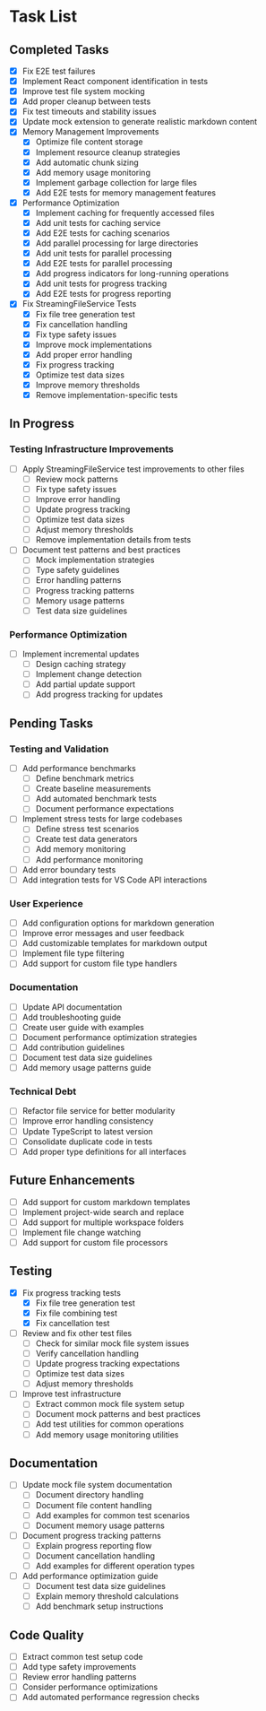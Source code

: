 # Task List

## Completed Tasks
- [x] Fix E2E test failures
- [x] Implement React component identification in tests
- [x] Improve test file system mocking
- [x] Add proper cleanup between tests
- [x] Fix test timeouts and stability issues
- [x] Update mock extension to generate realistic markdown content
- [x] Memory Management Improvements
  - [x] Optimize file content storage
  - [x] Implement resource cleanup strategies
  - [x] Add automatic chunk sizing
  - [x] Add memory usage monitoring
  - [x] Implement garbage collection for large files
  - [x] Add E2E tests for memory management features
- [x] Performance Optimization
  - [x] Implement caching for frequently accessed files
  - [x] Add unit tests for caching service
  - [x] Add E2E tests for caching scenarios
  - [x] Add parallel processing for large directories
  - [x] Add unit tests for parallel processing
  - [x] Add E2E tests for parallel processing
  - [x] Add progress indicators for long-running operations
  - [x] Add unit tests for progress tracking
  - [x] Add E2E tests for progress reporting
- [x] Fix StreamingFileService Tests
  - [x] Fix file tree generation test
  - [x] Fix cancellation handling
  - [x] Fix type safety issues
  - [x] Improve mock implementations
  - [x] Add proper error handling
  - [x] Fix progress tracking
  - [x] Optimize test data sizes
  - [x] Improve memory thresholds
  - [x] Remove implementation-specific tests

## In Progress

### Testing Infrastructure Improvements
- [ ] Apply StreamingFileService test improvements to other files
  - [ ] Review mock patterns
  - [ ] Fix type safety issues
  - [ ] Improve error handling
  - [ ] Update progress tracking
  - [ ] Optimize test data sizes
  - [ ] Adjust memory thresholds
  - [ ] Remove implementation details from tests
- [ ] Document test patterns and best practices
  - [ ] Mock implementation strategies
  - [ ] Type safety guidelines
  - [ ] Error handling patterns
  - [ ] Progress tracking patterns
  - [ ] Memory usage patterns
  - [ ] Test data size guidelines

### Performance Optimization
- [ ] Implement incremental updates
  - [ ] Design caching strategy
  - [ ] Implement change detection
  - [ ] Add partial update support
  - [ ] Add progress tracking for updates

## Pending Tasks

### Testing and Validation
- [ ] Add performance benchmarks
  - [ ] Define benchmark metrics
  - [ ] Create baseline measurements
  - [ ] Add automated benchmark tests
  - [ ] Document performance expectations
- [ ] Implement stress tests for large codebases
  - [ ] Define stress test scenarios
  - [ ] Create test data generators
  - [ ] Add memory monitoring
  - [ ] Add performance monitoring
- [ ] Add error boundary tests
- [ ] Add integration tests for VS Code API interactions

### User Experience
- [ ] Add configuration options for markdown generation
- [ ] Improve error messages and user feedback
- [ ] Add customizable templates for markdown output
- [ ] Implement file type filtering
- [ ] Add support for custom file type handlers

### Documentation
- [ ] Update API documentation
- [ ] Add troubleshooting guide
- [ ] Create user guide with examples
- [ ] Document performance optimization strategies
- [ ] Add contribution guidelines
- [ ] Document test data size guidelines
- [ ] Add memory usage patterns guide

### Technical Debt
- [ ] Refactor file service for better modularity
- [ ] Improve error handling consistency
- [ ] Update TypeScript to latest version
- [ ] Consolidate duplicate code in tests
- [ ] Add proper type definitions for all interfaces

## Future Enhancements
- [ ] Add support for custom markdown templates
- [ ] Implement project-wide search and replace
- [ ] Add support for multiple workspace folders
- [ ] Implement file change watching
- [ ] Add support for custom file processors

## Testing
- [x] Fix progress tracking tests
  - [x] Fix file tree generation test
  - [x] Fix file combining test
  - [x] Fix cancellation test
- [ ] Review and fix other test files
  - [ ] Check for similar mock file system issues
  - [ ] Verify cancellation handling
  - [ ] Update progress tracking expectations
  - [ ] Optimize test data sizes
  - [ ] Adjust memory thresholds
- [ ] Improve test infrastructure
  - [ ] Extract common mock file system setup
  - [ ] Document mock patterns and best practices
  - [ ] Add test utilities for common operations
  - [ ] Add memory usage monitoring utilities

## Documentation
- [ ] Update mock file system documentation
  - [ ] Document directory handling
  - [ ] Document file content handling
  - [ ] Add examples for common test scenarios
  - [ ] Document memory usage patterns
- [ ] Document progress tracking patterns
  - [ ] Explain progress reporting flow
  - [ ] Document cancellation handling
  - [ ] Add examples for different operation types
- [ ] Add performance optimization guide
  - [ ] Document test data size guidelines
  - [ ] Explain memory threshold calculations
  - [ ] Add benchmark setup instructions

## Code Quality
- [ ] Extract common test setup code
- [ ] Add type safety improvements
- [ ] Review error handling patterns
- [ ] Consider performance optimizations
- [ ] Add automated performance regression checks